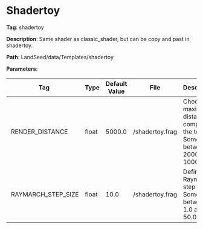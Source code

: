 # Shadertoy

**Tag**: shadertoy

**Description**: Same shader as classic_shader, but can be copy and past in shadertoy.

**Path**: LandSeed/data/Templates/shadertoy

**Parameters**:

| Tag | Type | Default Value | File | Description |
|-|-|-|-|-|
| RENDER_DISTANCE | float | 5000.0 | /shadertoy.frag | Choose the maximum distance to compute the terrain. Something between 2000.0 and 10000.0. |
| RAYMARCH_STEP_SIZE | float | 10.0 | /shadertoy.frag | Define the Raymarch step size. Something between 1.0 and 50.0. |
